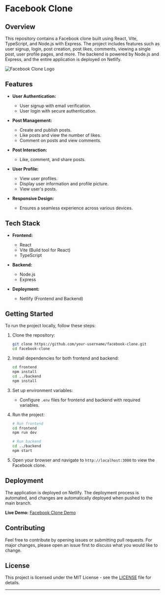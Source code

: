 # Facebook Clone

## Overview

This repository contains a Facebook clone built using React, Vite, TypeScript, and Node.js with Express. The project includes features such as user signup, login, post creation, post likes, comments, viewing a single post, user profile pages, and more. The backend is powered by Node.js and Express, and the entire application is deployed on Netlify.

![Facebook Clone Logo](./path/to/your/logo.png)

## Features

- **User Authentication:**
  - User signup with email verification.
  - User login with secure authentication.

- **Post Management:**
  - Create and publish posts.
  - Like posts and view the number of likes.
  - Comment on posts and view comments.

- **Post Interaction:**
  - Like, comment, and share posts.

- **User Profile:**
  - View user profiles.
  - Display user information and profile picture.
  - View user's posts.

- **Responsive Design:**
  - Ensures a seamless experience across various devices.

## Tech Stack

- **Frontend:**
  - React
  - Vite (Build tool for React)
  - TypeScript

- **Backend:**
  - Node.js
  - Express

- **Deployment:**
  - Netlify (Frontend and Backend)

## Getting Started

To run the project locally, follow these steps:

1. Clone the repository:
   ```bash
   git clone https://github.com/your-username/facebook-clone.git
   cd facebook-clone
   ```

2. Install dependencies for both frontend and backend:
   ```bash
   cd frontend
   npm install
   cd ../backend
   npm install
   ```

3. Set up environment variables:
   - Configure `.env` files for frontend and backend with required variables.

4. Run the project:
   ```bash
   # Run frontend
   cd frontend
   npm run dev

   # Run backend
   cd ../backend
   npm start
   ```

5. Open your browser and navigate to `http://localhost:3000` to view the Facebook clone.

## Deployment

The application is deployed on Netlify. The deployment process is automated, and changes are automatically deployed when pushed to the main branch.

**Live Demo:** [Facebook Clone Demo](https://your-netlify-app-url.netlify.app)

## Contributing

Feel free to contribute by opening issues or submitting pull requests. For major changes, please open an issue first to discuss what you would like to change.

## License

This project is licensed under the MIT License - see the [LICENSE](LICENSE) file for details.

---
